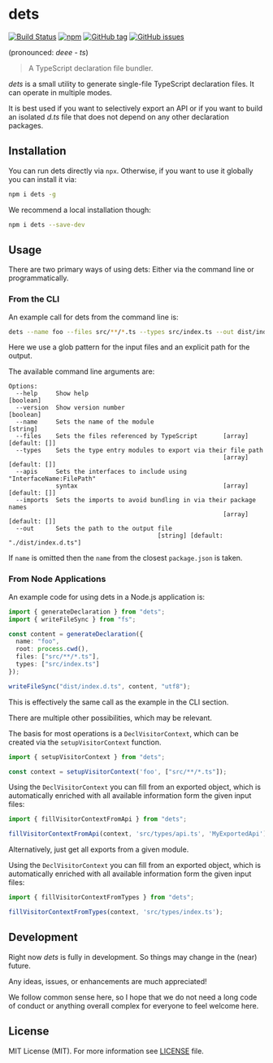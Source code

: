 # dets

[![Build Status](https://florianrappl.visualstudio.com/dets/_apis/build/status/FlorianRappl.dets?branchName=master)](https://florianrappl.visualstudio.com/dets/_build/latest?definitionId=23&branchName=master)
[![npm](https://img.shields.io/npm/v/dets.svg)](https://www.npmjs.com/package/dets)
[![GitHub tag](https://img.shields.io/github/tag/FlorianRappl/dets.svg)](https://github.com/FlorianRappl/dets/releases)
[![GitHub issues](https://img.shields.io/github/issues/FlorianRappl/dets.svg)](https://github.com/FlorianRappl/dets/issues)

(pronounced: *deee - ts*)

> A TypeScript declaration file bundler.

*dets* is a small utility to generate single-file TypeScript declaration files. It can operate in multiple modes.

It is best used if you want to selectively export an API or if you want to build an isolated *d.ts* file that does not depend on any other declaration packages.

## Installation

You can run dets directly via `npx`. Otherwise, if you want to use it globally you can install it via:

```sh
npm i dets -g
```

We recommend a local installation though:

```sh
npm i dets --save-dev
```

## Usage

There are two primary ways of using dets: Either via the command line or programmatically.

### From the CLI

An example call for dets from the command line is:

```sh
dets --name foo --files src/**/*.ts --types src/index.ts --out dist/index.d.ts
```

Here we use a glob pattern for the input files and an explicit path for the output.

The available command line arguments are:

```plain
Options:
  --help     Show help                                                 [boolean]
  --version  Show version number                                       [boolean]
  --name     Sets the name of the module                                [string]
  --files    Sets the files referenced by TypeScript       [array] [default: []]
  --types    Sets the type entry modules to export via their file path
                                                           [array] [default: []]
  --apis     Sets the interfaces to include using "InterfaceName:FilePath"
             syntax                                        [array] [default: []]
  --imports  Sets the imports to avoid bundling in via their package names
                                                           [array] [default: []]
  --out      Sets the path to the output file
                                         [string] [default: "./dist/index.d.ts"]
```

If `name` is omitted then the `name` from the closest `package.json` is taken.

### From Node Applications

An example code for using dets in a Node.js application is:

```ts
import { generateDeclaration } from "dets";
import { writeFileSync } from "fs";

const content = generateDeclaration({
  name: "foo",
  root: process.cwd(),
  files: ["src/**/*.ts"],
  types: ["src/index.ts"]
});

writeFileSync("dist/index.d.ts", content, "utf8");
```

This is effectively the same call as the example in the CLI section.

There are multiple other possibilities, which may be relevant.

The basis for most operations is a `DeclVisitorContext`, which can be created via the `setupVisitorContext` function.

```ts
import { setupVisitorContext } from "dets";

const context = setupVisitorContext('foo', ["src/**/*.ts"]);
```

Using the `DeclVisitorContext` you can fill from an exported object, which is automatically enriched with all available information form the given input files:

```ts
import { fillVisitorContextFromApi } from "dets";

fillVisitorContextFromApi(context, 'src/types/api.ts', 'MyExportedApi');
```

Alternatively, just get all exports from a given module.

Using the `DeclVisitorContext` you can fill from an exported object, which is automatically enriched with all available information form the given input files:

```ts
import { fillVisitorContextFromTypes } from "dets";

fillVisitorContextFromTypes(context, 'src/types/index.ts');
```

## Development

Right now *dets* is fully in development. So things may change in the (near) future.

Any ideas, issues, or enhancements are much appreciated!

We follow common sense here, so I hope that we do not need a long code of conduct or anything overall complex for everyone to feel welcome here.

## License

MIT License (MIT). For more information see [LICENSE](./LICENSE) file.

